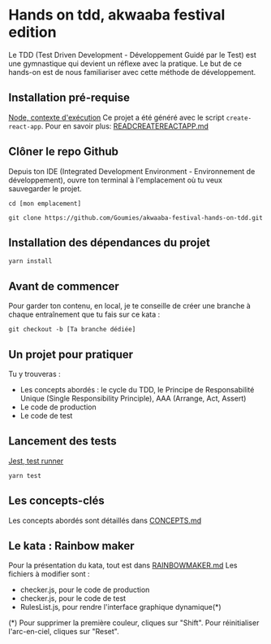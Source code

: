 # Hands on tdd, akwaaba festival edition

Le TDD (Test Driven Development - Développement Guidé par le Test) est une gymnastique qui devient un réflexe avec la pratique.
Le but de ce hands-on est de nous familiariser avec cette méthode de développement.

## Installation pré-requise

[Node, contexte d'exécution](https://nodejs.org/en/download/)
Ce projet a été généré avec le script `create-react-app`. Pour en savoir plus: [READCREATEREACTAPP.md](./READCREATEREACTAPP.md)

## Clôner le repo Github

Depuis ton IDE (Integrated Development Environment - Environnement de développement), ouvre ton terminal à l'emplacement où tu veux sauvegarder le projet.

```
cd [mon emplacement]
```

```
git clone https://github.com/Goumies/akwaaba-festival-hands-on-tdd.git
```

## Installation des dépendances du projet

```
yarn install
```

## Avant de commencer

Pour garder ton contenu, en local, je te conseille de créer une branche à chaque entraînement que tu fais sur ce kata :

```
git checkout -b [Ta branche dédiée]
```

## Un projet pour pratiquer

Tu y trouveras :

- Les concepts abordés : 
  le cycle du TDD, le Principe de Responsabilité Unique (Single Responsibility Principle), AAA (Arrange, Act, Assert)
- Le code de production
- Le code de test

## Lancement des tests

[Jest, test runner](https://jestjs.io/docs/en/getting-started.html)

```
yarn test
```

## Les concepts-clés 
Les concepts abordés sont détaillés dans [CONCEPTS.md](./CONCEPTS.md)

## Le kata : Rainbow maker
Pour la présentation du kata, tout est dans [RAINBOWMAKER.md](./RAINBOWMAKER.md)
Les fichiers à modifier sont :
- checker.js, pour le code de production
- checker.js, pour le code de test
- RulesList.js, pour rendre l'interface graphique dynamique(*)

(*) Pour supprimer la première couleur, cliques sur "Shift". Pour réinitialiser l'arc-en-ciel, cliques sur "Reset".
